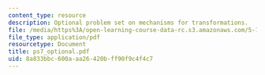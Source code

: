 ```yaml
---
content_type: resource
description: Optional problem set on mechanisms for transformations.
file: /media/https%3A/open-learning-course-data-rc.s3.amazonaws.com/5-13-organic-chemistry-ii-fall-2003/8a833bbc600aaa26420bff90f9c4f4c7_ps7_optional.pdf
file_type: application/pdf
resourcetype: Document
title: ps7_optional.pdf
uid: 8a833bbc-600a-aa26-420b-ff90f9c4f4c7
---
```

